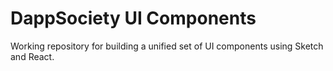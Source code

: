 # DappSociety UI Components

Working repository for building a unified set of UI components using Sketch and React.
